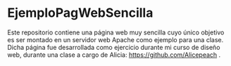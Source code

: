 # EjemploPagWebSencilla
Este repositorio contiene una página web muy sencilla cuyo único objetivo es ser montado en un servidor web Apache como ejemplo para una clase.
Dicha página fue desarrollada como ejercicio durante mi curso de diseño web, durante una clase a cargo de Alicia: https://github.com/Alicepeach .
